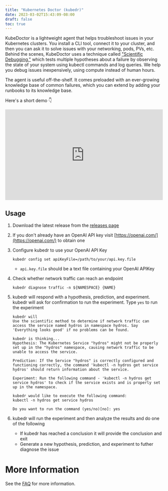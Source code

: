 ```yaml
---
title: "Kubernetes Doctor (kubedr)"
date: 2023-03-02T15:43:09-08:00
draft: false
toc: true
---
```


KubeDoctor is a lightweight agent that helps troubleshoot issues in your Kubernetes clusters. You install a CLI tool, connect it to your cluster, and then you can ask it to solve issues with your networking, pods, PVs, etc. Behind the scenes, KubeDoctor uses a technique called ["Scientific Debugging,"](https://arxiv.org/abs/2304.02195) which tests multiple hypotheses about a failure by observing the state of your system using kubectl commands and log queries. We help you debug issues inexpensively, using compute instead of human hours.

The agent is useful off-the-shelf. It comes preloaded with an ever-growing knowledge base of common failures, which you can extend by adding your runbooks to its knowledge base.

Here's a short demo 👇

<div style="position: relative; padding-bottom: 57.324840764331206%; height: 0;"><iframe src="https://www.loom.com/embed/0af9c20dd8494791adbadf4ef5f485b5" frameborder="0" webkitallowfullscreen mozallowfullscreen allowfullscreen style="position: absolute; top: 0; left: 0; width: 100%; height: 100%;"></iframe></div>

<div style="text-align: left">

## Usage

1. Download the latest release from the [releases page](https://github.com/jlewi/kubedr/releases)

1. If you don't already have an OpenAI API key visit [https://openai.com/](https://openai.com/) to 
   obtain one
   
1. Configure kubedr to use your OpenAI API Key

   ```
   kubedr config set apiKeyFile=/path/to/your/api.key.file
   ```

   * `api.key.file` should be a text file containing your OpenAI APIKey 

1. Check whether network traffic can reach an endpoint

   ```
   kubedr diagnose traffic -n ${NAMESPACE} {NAME}
   ```

1. kubedr will respond with a hypothesis, prediction, and experiment. kubedr will 
   ask for confirmation to run the experiment. Type `yes` to run the experiment

    ```
    kubedr will 
    Use the scientific method to determine if network traffic can access the service named hydros in namespace hydros. Say 'Everything looks good' if no problems can be found.

    kubedr is thinking...
    Hypothesis: The Kubernetes Service "hydros" might not be properly set up in the "hydros" namespace, causing network traffic to be unable to access the service.

    Prediction: If the Service "hydros" is correctly configured and functioning correctly, the command 'kubectl -n hydros get service hydros' should return information about the service.

    Experiment: Run the following command - 'kubectl -n hydros get service hydros' to check if the service exists and is properly set up in the namespace.

    kubedr would like to execute the following command:
    kubectl -n hydros get service hydros

    Do you want to run the command (yes/no)[no]: yes
    ```

1. kubedr will run the experiment and then analyze the results and do one of the following

   * If kubedr has reached a conclusion it will provide the conclusion and exit
   * Generate a new hypothesis, prediction, and experiment to futher diagnose the issue

# More Information

See the [FAQ](/faq) for more information.

</div>